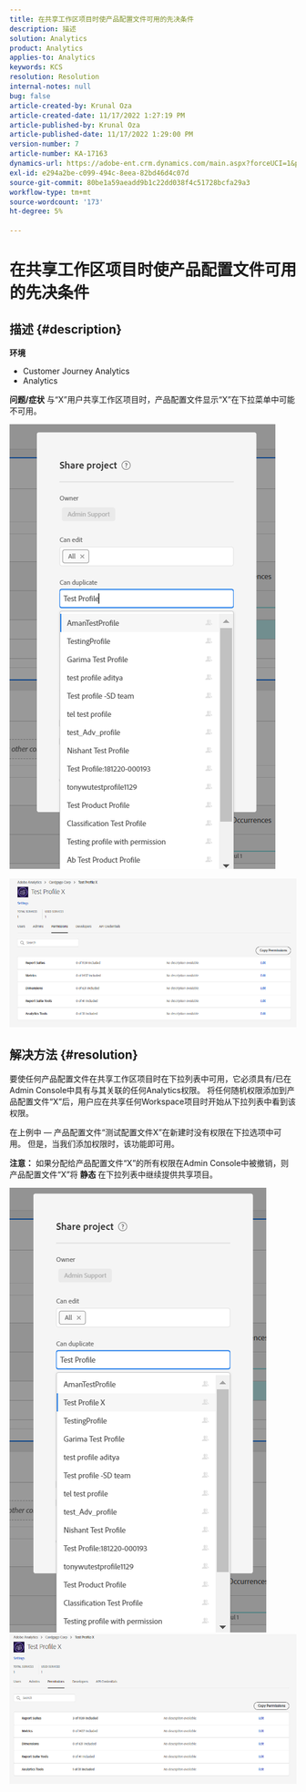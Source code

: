 ```yaml
---
title: 在共享工作区项目时使产品配置文件可用的先决条件
description: 描述
solution: Analytics
product: Analytics
applies-to: Analytics
keywords: KCS
resolution: Resolution
internal-notes: null
bug: false
article-created-by: Krunal Oza
article-created-date: 11/17/2022 1:27:19 PM
article-published-by: Krunal Oza
article-published-date: 11/17/2022 1:29:00 PM
version-number: 7
article-number: KA-17163
dynamics-url: https://adobe-ent.crm.dynamics.com/main.aspx?forceUCI=1&pagetype=entityrecord&etn=knowledgearticle&id=7b352f8e-7b66-ed11-9561-6045bd006149
exl-id: e294a2be-c099-494c-8eea-82bd46d4c07d
source-git-commit: 80be1a59aeadd9b1c22dd038f4c51728bcfa29a3
workflow-type: tm+mt
source-wordcount: '173'
ht-degree: 5%

---
```


# 在共享工作区项目时使产品配置文件可用的先决条件

## 描述 {#description}

<b>环境</b>
- Customer Journey Analytics
- Analytics



<b>问题/症状</b>
与“X”用户共享工作区项目时，产品配置文件显示“X”在下拉菜单中可能不可用。



![](assets/___7c352f8e-7b66-ed11-9561-6045bd006149___.png)

![](assets/___7e352f8e-7b66-ed11-9561-6045bd006149___.png)


## 解决方法 {#resolution}


要使任何产品配置文件在共享工作区项目时在下拉列表中可用，它必须具有/已在Admin Console中具有与其关联的任何Analytics权限。 将任何随机权限添加到产品配置文件“X”后，用户应在共享任何Workspace项目时开始从下拉列表中看到该权限。

在上例中 — 产品配置文件“测试配置文件X”在新建时没有权限在下拉选项中可用。 但是，当我们添加权限时，该功能即可用。

<b>注意：</b> 如果分配给产品配置文件“X”的所有权限在Admin Console中被撤销，则产品配置文件“X”将 <b>静态 </b>在下拉列表中继续提供共享项目。

![](assets/30693c56-ceef-eb11-bacb-0022480a5901.png)     ![](assets/c4b23919-ceef-eb11-bacb-0022480a5901.png)
